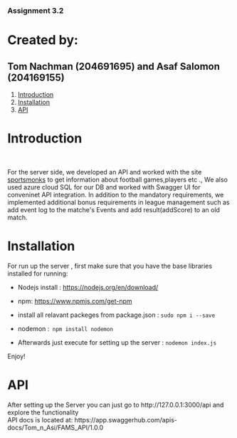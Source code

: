 ### Assignment 3.2

# Created by:
## Tom Nachman (204691695) and Asaf Salomon (204169155)

1. [Introduction ](#introduction)
2. [Installation ](#Installation)
3. [ API ](#ourAPI)

<a name="Introduction"></a>
# Introduction
<br>
<p>
For the server side, we developed an API and worked with the site <a href="https://www.sportmonks.com/soccer-api/">sportsmonks</a> to get information about football games,players etc .,
We also used azure cloud SQL for our DB and worked with Swagger UI for conveninet API integration.
In addition to the mandatory requirements, we implemented additional bonus requirements in league management such as add event log to the matche's Events and add result(addScore) to an old match.
</p>

<a name="Installation"></a>
# Installation
<p>
For run up the server , first make sure that you have the base libraries installed for running:

- Nodejs install : https://nodejs.org/en/download/
- npm: https://www.npmjs.com/get-npm
- install all relavant packeges from package.json  : `sudo npm i --save`
- nodemon :` npm install nodemon`

- Afterwards just execute for setting up the server : `nodemon index.js`

Enjoy!
</p>

<a name="ourAPI"></a>
# API
<p>
 After setting up the Server you can just go to http://127.0.0.1:3000/api and explore the functionality
 <br>
 API docs is located at: https://app.swaggerhub.com/apis-docs/Tom_n_Asi/FAMS_API/1.0.0
</p>
